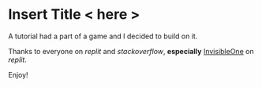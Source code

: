 # Insert Title < here > 
A tutorial had a part of a game and I decided to build on it.


Thanks to everyone on *replit* and *stackoverflow*, **especially** [InvisibleOne](https://replit.com/@InvisibleOne) on *replit*.

Enjoy!
